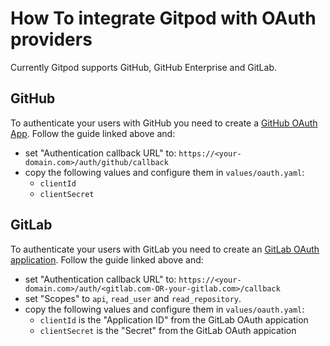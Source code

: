 # How To integrate Gitpod with OAuth providers

Currently Gitpod supports GitHub, GitHub Enterprise and GitLab.

## GitHub
To authenticate your users with GitHub you need to create a [GitHub OAuth App](https://developer.github.com/apps/building-oauth-apps/creating-an-oauth-app/).
Follow the guide linked above and:
   - set "Authentication callback URL" to: `https://<your-domain.com>/auth/github/callback`
   - copy the following values and configure them in `values/oauth.yaml`:
      - `clientId`
      - `clientSecret`

## GitLab
To authenticate your users with GitLab you need to create an [GitLab OAuth application](https://docs.gitlab.com/ee/integration/oauth_provider.html).
Follow the guide linked above and:
   - set "Authentication callback URL" to: `https://<your-domain.com>/auth/<gitlab.com-OR-your-gitlab.com>/callback`
   - set "Scopes" to `api`, `read_user` and `read_repository`.
   - copy the following values and configure them in `values/oauth.yaml`:
      - `clientId` is the "Application ID" from the GitLab OAuth appication
      - `clientSecret` is the "Secret" from the GitLab OAuth appication
